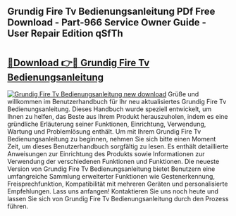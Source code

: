 ## Grundig Fire Tv Bedienungsanleitung PDf Free Download - Part-966 Service Owner Guide - User Repair Edition qSfTh

# <h2><a href="http://df5pbhf.blite.top/?on=Grundig+Fire+Tv+Bedienungsanleitung">🔗Download 👉🔴 Grundig Fire Tv Bedienungsanleitung</a></h2>

[![Grundig Fire Tv Bedienungsanleitung new download](https://i.imgur.com/lujVjoI.png)](http://df5pbhf.blite.top/?on=Grundig+Fire+Tv+Bedienungsanleitung)
Grüße und willkommen im Benutzerhandbuch für Ihr neu aktualisiertes Grundig Fire Tv Bedienungsanleitung. Dieses Handbuch wurde speziell entwickelt, um Ihnen zu helfen, das Beste aus Ihrem Produkt herauszuholen, indem es eine gründliche Erläuterung seiner Funktionen, Einrichtung, Verwendung, Wartung und Problemlösung enthält. Um mit Ihrem Grundig Fire Tv Bedienungsanleitung zu beginnen, nehmen Sie sich bitte einen Moment Zeit, um dieses Benutzerhandbuch sorgfältig zu lesen. Es enthält detaillierte Anweisungen zur Einrichtung des Produkts sowie Informationen zur Verwendung der verschiedenen Funktionen und Funktionen. Die neueste Version von Grundig Fire Tv Bedienungsanleitung bietet Benutzern eine umfangreiche Sammlung erweiterter Funktionen wie Gestenerkennung, Freisprechfunktion, Kompatibilität mit mehreren Geräten und personalisierte Empfehlungen. Lass uns anfangen! Kontaktieren Sie uns noch heute und lassen Sie sich von Grundig Fire Tv Bedienungsanleitung durch den Prozess führen.
